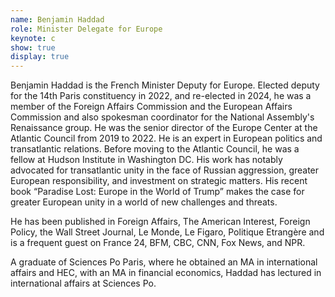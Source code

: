```yaml
---
name: Benjamin Haddad
role: Minister Delegate for Europe
keynote: c
show: true
display: true
---
```


Benjamin Haddad is the French Minister Deputy for Europe. Elected deputy for the 14th Paris constituency in 2022, and re-elected in 2024, he was a member of the Foreign Affairs Commission and the European Affairs Commission and also spokesman coordinator for the National Assembly's Renaissance group. He was the senior director of the Europe Center at the Atlantic Council from 2019 to 2022. He is an expert in European politics and transatlantic relations. Before moving to the Atlantic Council, he was a fellow at Hudson Institute in Washington DC. His work has notably advocated for transatlantic unity in the face of Russian aggression, greater European responsibility, and investment on strategic matters. His recent book “Paradise Lost: Europe in the World of Trump” makes the case for greater European unity in a world of new challenges and threats.

He has been published in Foreign Affairs, The American Interest, Foreign Policy, the Wall Street Journal, Le Monde, Le Figaro, Politique Etrangère and is a frequent guest on France 24, BFM, CBC, CNN, Fox News, and NPR.

A graduate of Sciences Po Paris, where he obtained an MA in international affairs and HEC, with an MA in financial economics, Haddad has lectured in international affairs at Sciences Po.
